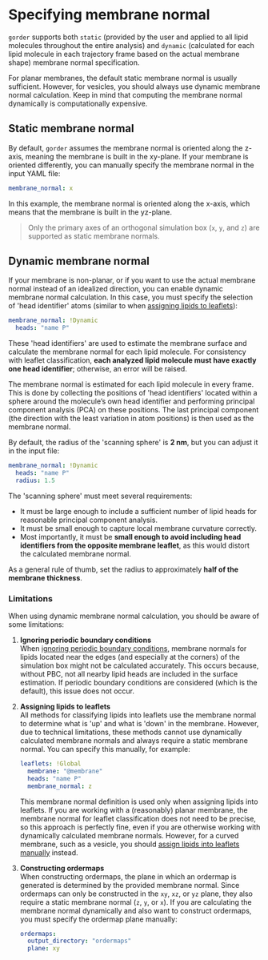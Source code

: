 # Specifying membrane normal

`gorder` supports both `static` (provided by the user and applied to all lipid molecules throughout the entire analysis) and `dynamic` (calculated for each lipid molecule in each trajectory frame based on the actual membrane shape) membrane normal specification. 

For planar membranes, the default static membrane normal is usually sufficient. However, for vesicles, you should always use dynamic membrane normal calculation. Keep in mind that computing the membrane normal dynamically is computationally expensive.

## Static membrane normal

By default, `gorder` assumes the membrane normal is oriented along the z-axis, meaning the membrane is built in the xy-plane. If your membrane is oriented differently, you can manually specify the membrane normal in the input YAML file:

```yaml
membrane_normal: x
```

In this example, the membrane normal is oriented along the x-axis, which means that the membrane is built in the yz-plane.

> Only the primary axes of an orthogonal simulation box (`x`, `y`, and `z`) are supported as static membrane normals.

## Dynamic membrane normal

If your membrane is non-planar, or if you want to use the actual membrane normal instead of an idealized direction, you can enable dynamic membrane normal calculation. In this case, you must specify the selection of 'head identifier' atoms (similar to when [assigning lipids to leaflets](leaflets.md)):

```yaml
membrane_normal: !Dynamic
  heads: "name P"
```

These 'head identifiers' are used to estimate the membrane surface and calculate the membrane normal for each lipid molecule. For consistency with leaflet classification, **each analyzed lipid molecule must have exactly one head identifier**; otherwise, an error will be raised.

The membrane normal is estimated for each lipid molecule in every frame. This is done by collecting the positions of 'head identifiers' located within a sphere around the molecule’s own head identifier and performing principal component analysis (PCA) on these positions. The last principal component (the direction with the least variation in atom positions) is then used as the membrane normal.

By default, the radius of the 'scanning sphere' is **2 nm**, but you can adjust it in the input file:

```yaml
membrane_normal: !Dynamic
  heads: "name P"
  radius: 1.5
```

The 'scanning sphere' must meet several requirements:  
- It must be large enough to include a sufficient number of lipid heads for reasonable principal component analysis.
- It must be small enough to capture local membrane curvature correctly.
- Most importantly, it must be **small enough to avoid including head identifiers from the opposite membrane leaflet**, as this would distort the calculated membrane normal.

As a general rule of thumb, set the radius to approximately **half of the membrane thickness**.

### Limitations

When using dynamic membrane normal calculation, you should be aware of some limitations:

1. **Ignoring periodic boundary conditions**  
When [ignoring periodic boundary conditions](no_pbc.md), membrane normals for lipids located near the edges (and especially at the corners) of the simulation box might not be calculated accurately. This occurs because, without PBC, not all nearby lipid heads are included in the surface estimation. If periodic boundary conditions are considered (which is the default), this issue does not occur.

2. **Assigning lipids to leaflets**  
All methods for classifying lipids into leaflets use the membrane normal to determine what is 'up' and what is 'down' in the membrane. However, due to technical limitations, these methods cannot use dynamically calculated membrane normals and always require a static membrane normal. You can specify this manually, for example:

    ```yaml
    leaflets: !Global
      membrane: "@membrane" 
      heads: "name P"
      membrane_normal: z
    ```

    This membrane normal definition is used only when assigning lipids into leaflets. If you are working with a (reasonably) planar membrane, the membrane normal for leaflet classification does not need to be precise, so this approach is perfectly fine, even if you are otherwise working with dynamically calculated membrane normals. However, for a curved membrane, such as a vesicle, you should [assign lipids into leaflets manually](manual_leaflets.md) instead.

3. **Constructing ordermaps**  
When constructing ordermaps, the plane in which an ordermap is generated is determined by the provided membrane normal. Since ordermaps can only be constructed in the `xy`, `xz`, or `yz` plane, they also require a static membrane normal (`z`, `y`, or `x`). If you are calculating the membrane normal dynamically and also want to construct ordermaps, you must specify the ordermap plane manually:

    ```yaml
    ordermaps:
      output_directory: "ordermaps"
      plane: xy
    ```